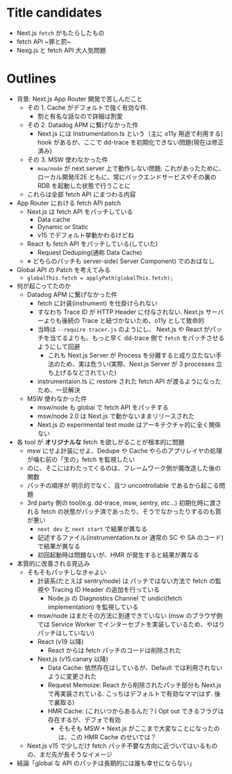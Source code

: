 # Title candidates

- Next.js `fetch` がもたらしたもの
- fetch API ~罪と罰~
- Nexg.js と fetch API 大人気問題

# Outlines

- 背景: Next.js App Router 開発で苦しんだこと
  - その 1. Cache がデフォルトで強く有効な件.
    - 割と有名な話なので詳細は割愛
  - その 2. Datadog APM に繋げなかった件
    - Next.js には Instrumentation.ts という（主に o11y 用途で利用する) hook があるが、ここで dd-trace を初期化できない問題(現在は修正済み)
  - その 3. MSW 使わなかった件
    - `msw/node` が next server 上で動作しない問題. これがあったために、ローカル開発/E2E ともに、常にバックエンドサービスやその裏の RDB を起動した状態で行うことに
  - これらは全部 fetch API にまつわる内容
- App Router における fetch API patch
  - Next.js は fetch API をパッチしている
    - Data cache
    - Dynamic or Static
    - v15 でデフォルト挙動かわるけどね
  - React も fetch API をパッチしている(していた)
    - Request Deduping(通称 Data Cache)
  - ※ どちらのパッチも server-side( Server Component) でのおはなし
- Global API の Patch を考えてみる
  - `globalThis.fetch = applyPath(globalThis.fetch);`
- 何が起こってたのか
  - Datadog APM に繋げなかった件
    - fetch に計装(instrument) を仕掛けられない
    - すなわち Trace ID が HTTP Header に付与されない. Next.js サーバーよりも後続の Trace と紐づかないため、o11y として致命的
    - 当時は `--require tracer.js` のようにし、 Next.js や React がパッチを当てるよりも、もっと早く dd-trace 側で `fetch` をパッチさせるようにして回避
      - これも Next.js Server が Process を分離すると成り立たない手法のため、実は危うい(実際、Next.js Server が 3 processes 立ち上げるなどされていた)
    - instrumentaion.ts に restore された fetch API が渡るようになったため、一旦解決
  - MSW 使わなかった件
    - msw/node も global で fetch API をパッチする
    - msw/node 2.0 は Next.js で動かないままリリースされた
    - Next.js の experimental test mode はアーキテクチャ的に全く関係ない
- 各 tool が **オリジナルな** fetch を欲しがることが根本的に問題
  - msw にせよ計装にせよ、Dedupe や Cache やらのアプリレイヤの処理が噛む前の「生の」fetch を監視したい
  - のに、そこにはわたってくるのは、フレームワーク側が魔改造した後の関数
  - パッチの順序が 明示的でなく、且つ uncontrollable であるから起こる問題
  - 3rd party 側の tool(e.g. dd-trace, msw, sentry, etc...) 初期化時に渡される fetch の状態がパッチ済であったり、そうでなかったりするのも質が悪い
    - `next dev` と `next start` で結果が異なる
    - 記述するファイル(instrumentation.ts or 通常の SC や SA のコード) で結果が異なる
    - 初回起動時は問題ないが、HMR が発生すると結果が異なる
- 本質的に改善される見込み
  - そもそもパッチしなきゃよい
    - 計装系(たとえば sentry/node) は パッチではない方法で fetch の監視や Tracing ID Header の追加を行っている
      - Node.js の Diagnostics Channel で undici(fetch implementation) を監視している
    - msw/node はまだその方法に到達できていない (msw のブラウザ側では Service Worker でインターセプトを実装しているため、やはりパッチはしていない)
    - React (v19 以降)
      - React からは fetch パッチのコードは削除された
    - Next.js (v15.canary 以降)
      - Data Cache: 依然存在はしているが、Default では利用されないように変更された
      - Request Memoize: React から削除されたパッチ部分も Next.js で再実装されている. こっちはデフォルトで有効なママ(はず. 後で裏取る)
      - HMR Cache: (これいつからあるんだ？) Opt out できるフラグは存在するが、デフォで有効
        - そもそも MSW + Next.js がここまで大変なことになったのは、この HMR Cache のせいでは？
  - Next.js v15 で少しだけ fetch パッチ不要な方向に近づいてはいるものの、まだ先が長そうなイメージ
- 結論「global な API のパッチは長期的には誰も幸せにならない」
